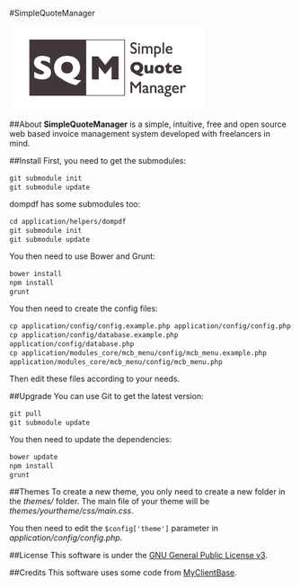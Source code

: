 #SimpleQuoteManager

![Logo SimpleQuoteManager](assets/style/img/logo-sqm/logo-sqm-350-150.png "SQM project logo")

##About
**SimpleQuoteManager** is a simple, intuitive, free and open source web based invoice management system developed with freelancers in mind.

##Install
First, you need to get the submodules:

    git submodule init
    git submodule update

dompdf has some submodules too:

    cd application/helpers/dompdf
    git submodule init
    git submodule update


You then need to use Bower and Grunt:

    bower install
    npm install
    grunt

You then need to create the config files:

    cp application/config/config.example.php application/config/config.php
    cp application/config/database.example.php application/config/database.php
    cp application/modules_core/mcb_menu/config/mcb_menu.example.php application/modules_core/mcb_menu/config/mcb_menu.php

Then edit these files according to your needs.

##Upgrade
You can use Git to get the latest version:

    git pull
    git submodule update

You then need to update the dependencies:

    bower update
    npm install
    grunt

##Themes
To create a new theme, you only need to create a new folder in the *themes/* folder.
The main file of your theme will be *themes/yourtheme/css/main.css*.

You then need to edit the ```$config['theme']``` parameter in *application/config/config.php*.

##License
This software is under the [GNU General Public License v3](http://www.gnu.org/licenses/gpl.html).

##Credits
This software uses some code from [MyClientBase](https://jeroenvheel.github.io/MyClientBase/).
